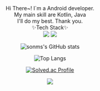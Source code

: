 <div align="center">
Hi There~!
I`m a Android developer.
<br>
My main skill are Kotlin, Java
<br>
I'll do my best. Thank you.
<br>
✨Tech Stack✨
<br>
<img src="https://img.shields.io/badge/Kotlin-blueviolet?style=for-the-badge&logo=Kotlin&logoColor=7F52FF"/>
<img src="https://img.shields.io/badge/Python-3776AB?style=for-the-badge&logo=Python&logoColor=white">

![sonms's GitHub stats](https://github-readme-stats.vercel.app/api?username=sonms&show_icons=true&theme=dark)

![Top Langs](https://github-readme-stats.vercel.app/api/top-langs/?username=sonms&layout=compact&theme=tokyonight)

[![Solved.ac Profile](http://mazassumnida.wtf/api/generate_badge?boj=gs7373)](https://solved.ac/gs7373)
  
<a href="https://opgc.me/#/users/sonms" target="_blank"><img src="https://api.opgc.me/githubs/users/sonms/tag/?theme=basic" /></a>  
</div>
